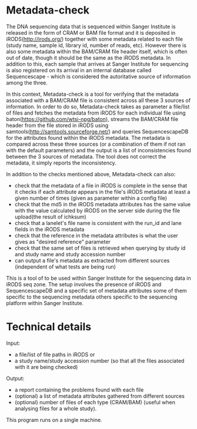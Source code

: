 Metadata-check
==============

The DNA sequencing data that is sequenced within Sanger Institute is released in the form of CRAM or BAM file format and it is deposited in iRODS(http://irods.org/) together with some metadata related to each file (study name, sample id, library id, number of reads, etc). However there is also some metadata within the BAM/CRAM file header itself, which is often out of date, though it should be the same as the iRODS metadata. In addition to this, each sample that arrives at Sanger Institute for sequencing is also registered on its arrival in an internal database called Sequencescape - which is considered the autoritative source of information among the three. 

In this context, Metadata-check is a tool for verifying that the metadata associated with a BAM/CRAM file is consistent across all these 3 sources of information. In order to do so, Metadata-check takes as parameter a file/list of files and fetches the metadata from iRODS for each individual file using baton(https://github.com/wtsi-npg/baton), streams the BAM/CRAM file header from the file stored in iRODS using samtools(http://samtools.sourceforge.net/) and queries SequencescapeDB for the attributes found within the iRODS metadata. The metadata is compared across these three sources (or a combination of them if not ran with the default parameters) and the output is a list of inconsistencies found between the 3 sources of metadata. The tool does not correct the metadata, it simply reports the inconsistency.

In addition to the checks mentioned above, Metadata-check can also:
- check that the metadata of a file in iRODS is complete in the sense that it checks if each attribute appears in the file's iRODS metadata at least a given number of times (given as parameter within a config file)
- check that the md5 in the iRODS metadata attributes has the same value with the value calculated by iRODS on the server side during the file upload(the result of ichksum)
- check that a lanelet's file name is consistent with the run_id and lane fields in the iRODS metadata
- check that the reference in the metadata attributes is what the user gives as "desired reference" parameter
- check that the same set of files is retrieved when querying by study id and study name and study accession number
- can output a file's metadata as extracted from different sources (independent of what tests are being run)

This is a tool of to be used within Sanger Institute for the sequencing data in iRODS seq zone. The setup involves the presence of iRODS and SequencescapeDB and a specific set of metadata attributes some of them specific to the sequencing metadata others specific to the sequencing platform within Sanger Institute.

Technical details
=================
Input: 
- a file/list of file paths in iRODS or 
- a study name/study accession number (so that all the files associated with it are being checked)

Output:
- a report containing the problems found with each file
- (optional) a list of metadata attributes gathered from different sources
- (optional) number of files of each type (CRAM/BAM) (useful when analysing files for a whole study).

This program runs on a single machine.

